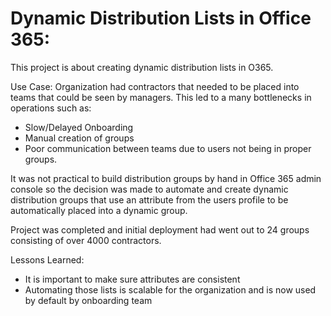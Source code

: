 # Dynamic Distribution Lists in Office 365:

This project is about creating dynamic distribution lists in O365.

Use Case:
Organization had contractors that needed to be placed into teams that could be seen by managers.  This led to a many bottlenecks in operations such as:

* Slow/Delayed Onboarding
* Manual creation of groups
* Poor communication between teams due to users not being in proper groups.

It was not practical to build distribution groups by hand in Office 365 admin console so the decision was made to automate and create dynamic distribution groups that use an attribute from the users profile to be automatically placed into a dynamic group.

Project was completed and initial deployment had went out to 24 groups consisting of over 4000 contractors.


Lessons Learned:

* It is important to make sure attributes are consistent
* Automating those lists is scalable for the organization and is now used by default by onboarding team